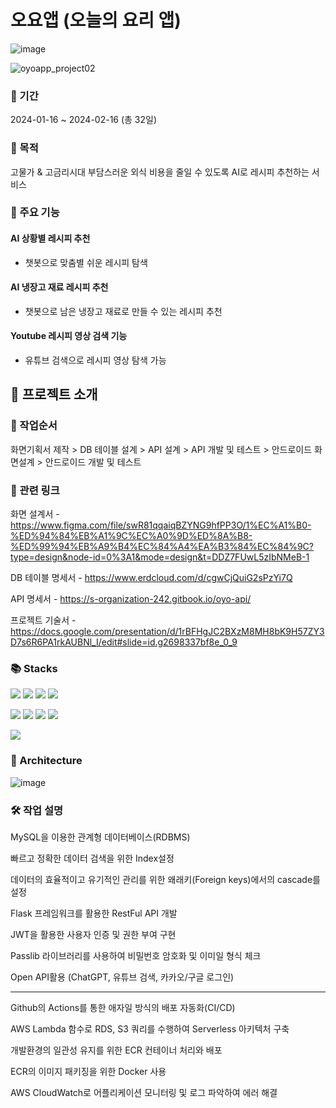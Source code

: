 # 오요앱 (오늘의 요리 앱)


![image](https://github.com/OyoMaster/aws-oyo-app/assets/158253607/54b9df3d-e077-4bb5-a289-61ea78457efd)

![oyoapp_project02](https://github.com/OyoMaster/oyo-app-api/assets/158253607/9450b512-535a-42ae-873a-9e9d81fe74b6)


### 📅 기간
2024-01-16 ~ 2024-02-16 (총 32일)

### 📢 목적
고물가 & 고금리시대 부담스러운 외식 비용을 줄일 수 있도록 AI로 레시피 추천하는 서비스 

### 🍳 주요 기능
#### AI 상황별 레시피 추천
- 챗봇으로 맞춤별 쉬운 레시피 탐색
#### AI 냉장고 재료 레시피 추천
- 챗봇으로 남은 냉장고 재료로 만들 수 있는 레시피 추천
#### Youtube 레시피 영상 검색 기능
- 유튜브 검색으로 레시피 영상 탐색 가능




## 💫 프로젝트 소개

### 📌 작업순서

화면기획서 제작 > DB 테이블 설계 > API 설계 > API 개발 및 테스트 > 안드로이드 화면설계 > 안드로이드 개발 및 테스트

### 📎 관련 링크
화면 설계서 - https://www.figma.com/file/swR81qqaiqBZYNG9hfPP3O/1%EC%A1%B0-%ED%94%84%EB%A1%9C%EC%A0%9D%ED%8A%B8-%ED%99%94%EB%A9%B4%EC%84%A4%EA%B3%84%EC%84%9C?type=design&node-id=0%3A1&mode=design&t=DDZ7FUwL5zIbNMeB-1

DB 테이블 명세서 - https://www.erdcloud.com/d/cgwCjQuiG2sPzYi7Q

API 명세서 - https://s-organization-242.gitbook.io/oyo-api/

프로젝트 기술서 - https://docs.google.com/presentation/d/1rBFHgJC2BXzM8MH8bK9H57ZY3D7s6R6PA1rkAUBNl_I/edit#slide=id.g2698337bf8e_0_9

### 📚 Stacks

<img src="https://img.shields.io/badge/flask-000000?style=for-the-badge&logo=flask&logoColor=white"> <img src="https://img.shields.io/badge/mysql-4479A1?style=for-the-badge&logo=mysql&logoColor=white"> <img src="https://img.shields.io/badge/serverless-FD5750?style=for-the-badge&logo=serverless&logoColor=white"> <img src="https://img.shields.io/badge/jsonwebtokens-000000?style=for-the-badge&logo=jsonwebtokens&logoColor=white">

<img src="https://img.shields.io/badge/awslambda-FF9900?style=for-the-badge&logo=awslambda&logoColor=black"> <img src="https://img.shields.io/badge/amazonrds-527FFF?style=for-the-badge&logo=amazonrds&logoColor=white"> <img src="https://img.shields.io/badge/amazons3-569A31?style=for-the-badge&logo=amazons3&logoColor=white"> <img src="https://img.shields.io/badge/docker-2496ED?style=for-the-badge&logo=docker&logoColor=white"> 

<img src="https://img.shields.io/badge/git-F05032?style=for-the-badge&logo=git&logoColor=white">

### 🎇 Architecture

![image](https://github.com/OyoMaster/oyo-app-api/assets/158253607/f6d0c5de-4520-484a-bd80-9ab083c76d6a)


### 🛠️ 작업 설명
MySQL을 이용한 관계형 데이터베이스(RDBMS)

빠르고 정확한 데이터 검색을 위한 Index설정

데이터의 효율적이고 유기적인 관리를 위한 왜래키(Foreign keys)에서의 cascade를 설정

Flask 프레임워크를 활용한  RestFul API 개발

JWT을 활용한 사용자 인증 및 권한 부여 구현

Passlib 라이브러리를 사용하여 비밀번호 암호화 및 이미일 형식 체크

Open API활용 (ChatGPT, 유튜브 검색, 카카오/구글 로그인)

---

Github의 Actions를 통한 애자일 방식의 배포 자동화(CI/CD)

AWS Lambda 함수로 RDS, S3 쿼리를 수행하여 Serverless 아키텍처 구축

개발환경의 일관성 유지를 위한 ECR 컨테이너 처리와 배포

ECR의 이미지 패키징을 위한 Docker 사용

AWS CloudWatch로 어플리케이션 모니터링 및 로그 파악하여 에러 해결





